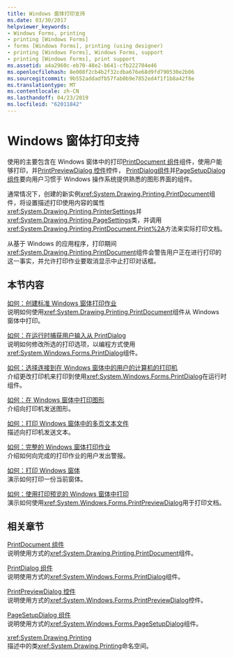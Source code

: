 ```yaml
---
title: Windows 窗体打印支持
ms.date: 03/30/2017
helpviewer_keywords:
- Windows Forms, printing
- printing [Windows Forms]
- forms [Windows Forms], printing (using designer)
- printing [Windows Forms], Windows Forms, support
- printing [Windows Forms], print support
ms.assetid: a4a2960c-eb70-48e2-b641-cfb222704e46
ms.openlocfilehash: 8e008f2cb4b2f32cdba676e68d9fd790530e2b06
ms.sourcegitcommit: 9b552addadfb57fab0b9e7852ed4f1f1b8a42f8e
ms.translationtype: MT
ms.contentlocale: zh-CN
ms.lasthandoff: 04/23/2019
ms.locfileid: "62011842"
---
```

# <a name="windows-forms-print-support"></a>Windows 窗体打印支持
使用的主要包含在 Windows 窗体中的打印[PrintDocument 组件](../controls/printdocument-component-windows-forms.md)组件，使用户能够打印，并[PrintPreviewDialog 控件](../controls/printpreviewdialog-control-windows-forms.md)控件， [PrintDialog组件](../controls/printdialog-component-windows-forms.md)并[PageSetupDialog 组件](../controls/pagesetupdialog-component-windows-forms.md)要向用户习惯于 Windows 操作系统提供熟悉的图形界面的组件。  
  
 通常情况下，创建的新实例<xref:System.Drawing.Printing.PrintDocument>组件，将设置描述打印使用内容的属性<xref:System.Drawing.Printing.PrinterSettings>并<xref:System.Drawing.Printing.PageSettings>类，并调用<xref:System.Drawing.Printing.PrintDocument.Print%2A>方法来实际打印文档。  
  
 从基于 Windows 的应用程序，打印期间<xref:System.Drawing.Printing.PrintDocument>组件会警告用户正在进行打印的这一事实，并允许打印作业要取消显示中止打印对话框。  
  
## <a name="in-this-section"></a>本节内容  
 [如何：创建标准 Windows 窗体打印作业](how-to-create-standard-windows-forms-print-jobs.md)  
 说明如何使用<xref:System.Drawing.Printing.PrintDocument>组件从 Windows 窗体中打印。  
  
 [如何：在运行时捕获用户输入从 PrintDialog](how-to-capture-user-input-from-a-printdialog-at-run-time.md)  
 说明如何修改所选的打印选项，以编程方式使用<xref:System.Windows.Forms.PrintDialog>组件。  
  
 [如何：选择连接到在 Windows 窗体中的用户的计算机的打印机](how-to-choose-the-printers-attached-to-user-computer-in-windows-forms.md)  
 介绍更改打印机来打印到使用<xref:System.Windows.Forms.PrintDialog>在运行时组件。  
  
 [如何：在 Windows 窗体中打印图形](how-to-print-graphics-in-windows-forms.md)  
 介绍向打印机发送图形。  
  
 [如何：打印 Windows 窗体中的多页文本文件](how-to-print-a-multi-page-text-file-in-windows-forms.md)  
 描述向打印机发送文本。  
  
 [如何：完整的 Windows 窗体打印作业](how-to-complete-windows-forms-print-jobs.md)  
 介绍如何向完成的打印作业的用户发出警报。  
  
 [如何：打印 Windows 窗体](how-to-print-a-windows-form.md)  
 演示如何打印一份当前窗体。  
  
 [如何：使用打印预览的 Windows 窗体中打印](how-to-print-in-windows-forms-using-print-preview.md)  
 演示如何使用<xref:System.Windows.Forms.PrintPreviewDialog>用于打印文档。  
  
## <a name="related-sections"></a>相关章节  
 [PrintDocument 组件](../controls/printdocument-component-windows-forms.md)  
 说明使用方式的<xref:System.Drawing.Printing.PrintDocument>组件。  
  
 [PrintDialog 组件](../controls/printdialog-component-windows-forms.md)  
 说明使用方式的<xref:System.Windows.Forms.PrintDialog>组件。  
  
 [PrintPreviewDialog 控件](../controls/printpreviewdialog-control-windows-forms.md)  
 说明使用方式的<xref:System.Windows.Forms.PrintPreviewDialog>控件。  
  
 [PageSetupDialog 组件](../controls/pagesetupdialog-component-windows-forms.md)  
 说明使用方式的<xref:System.Windows.Forms.PageSetupDialog>组件。  
  
 <xref:System.Drawing.Printing>  
 描述中的类<xref:System.Drawing.Printing>命名空间。
